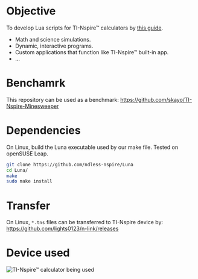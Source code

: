 # Objective

To develop Lua scripts for TI-Nspire™ calculators by [this guide](https://education.ti.com/en/resources/lua-scripting).

* Math and science simulations.
* Dynamic, interactive programs.
* Custom applications that function like TI-Nspire™ built-in app.
* ...

# Benchamrk

This repository can be used as a benchmark: https://github.com/skayo/TI-Nspire-Minesweeper

# Dependencies

On Linux, build the Luna executable used by our make file. Tested on openSUSE Leap.

```bash
git clone https://github.com/ndless-nspire/Luna
cd Luna/
make
sudo make install
```

# Transfer

On Linux, `*.tns` files can be transferred to TI-Nspire device by: https://github.com/lights0123/n-link/releases

# Device used

![TI-Nspire™ calculator being used](https://github.com/Megidd/TI-Nspire/assets/17475482/e4e76ee5-fea1-4fa3-97b4-342a835aef4b)
